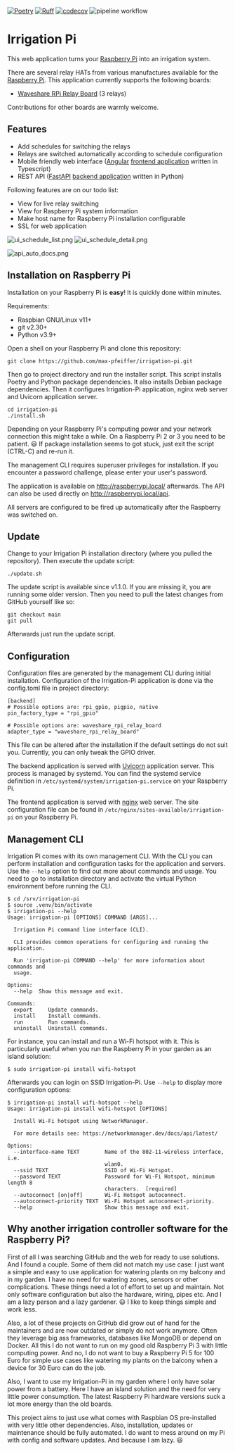 [![Poetry](https://img.shields.io/endpoint?url=https://python-poetry.org/badge/v0.json)](https://python-poetry.org/)
[![Ruff](https://img.shields.io/endpoint?url=https://raw.githubusercontent.com/astral-sh/ruff/main/assets/badge/v2.json)](https://github.com/astral-sh/ruff)
[![codecov](https://codecov.io/gh/max-pfeiffer/irrigation-pi/graph/badge.svg?token=Tk9STeqlPn)](https://codecov.io/gh/max-pfeiffer/irrigation-pi)
![pipeline workflow](https://github.com/max-pfeiffer/irrigation-pi/actions/workflows/pipeline.yml/badge.svg)

# Irrigation Pi
This web application turns your [Raspberry Pi](https://www.raspberrypi.com/) into an irrigation system.

There are several relay HATs from various manufactures available for the [Raspberry Pi](https://www.raspberrypi.com/).
This application currently supports the following boards:
* [Waveshare RPi Relay Board](https://www.waveshare.com/wiki/RPi_Relay_Board) (3 relays)

Contributions for other boards are warmly welcome.

## Features
* Add schedules for switching the relays
* Relays are switched automatically according to schedule configuration
* Mobile friendly web interface ([Angular](https://angular.io/) [frontend application](frontend/README.md) written in Typescript)
* REST API ([FastAPI](https://fastapi.tiangolo.com/) [backend application](backend/README.md) written in Python)

Following features are on our todo list:
* View for live relay switching
* View for Raspberry Pi system information
* Make host name for Raspberry Pi installation configurable
* SSL for web application

![ui_schedule_list.png](images/ui_schedule_list.png)   ![ui_schedule_detail.png](images/ui_schedule_detail.png)

![api_auto_docs.png](images/api_auto_docs.png)

## Installation on Raspberry Pi
Installation on your Raspberry Pi is **easy**! It is quickly done within minutes.

Requirements:
* Raspbian GNU/Linux v11+
* git v2.30+
* Python v3.9+

Open a shell on your Raspberry Pi and clone this repository:
```shell
git clone https://github.com/max-pfeiffer/irrigation-pi.git
```

Then go to project directory and run the installer script. This script installs Poetry and Python package dependencies.
It also installs Debian package dependencies. Then it configures Irrigation-Pi application, nginx web server and
Uvicorn application server.
```shell
cd irrigation-pi
./install.sh
```
Depending on your Raspberry Pi's computing power and your network connection this might take a while.
On a Raspberry Pi 2 or 3 you need to be patient. :smiley: If package installation seems to got stuck,
just exit the script (CTRL-C) and re-run it.

The management CLI requires superuser privileges for installation. If you encounter a password challenge, please enter your user's
password.

The application is available on http://raspberrypi.local/ afterwards. The API can also be used directly
on http://raspberrypi.local/api.

All servers are configured to be fired up automatically after the Raspberry was switched on.

## Update
Change to your Irrigation Pi installation directory (where you pulled the repository). Then execute the update script: 
```shell
./update.sh
```
The update script is available since v1.1.0. If you are missing it, you are running some older version. Then you need 
to pull the latest changes from GitHub yourself like so:
```shell
git checkout main
git pull
```
Afterwards just run the update script.

## Configuration
Configuration files are generated by the management CLI during initial installation. Configuration of the
Irrigation-Pi application is done via the config.toml file in project directory:
```
[backend]
# Possible options are: rpi_gpio, pigpio, native
pin_factory_type = "rpi_gpio"

# Possible options are: waveshare_rpi_relay_board
adapter_type = "waveshare_rpi_relay_board"
```
This file can be altered after the installation if the default settings do not suit you. Currently, you can only tweak
the GPIO driver.

The backend application is served with [Uvicorn](https://www.uvicorn.org/) application server. This process is managed
by systemd. You can find the systemd service definition in `/etc/systemd/system/irrigation-pi.service` on your Raspberry Pi.

The frontend application is served with [nginx](https://nginx.org/) web server. The site configuration file can be
found in `/etc/nginx/sites-available/irrigation-pi` on your Raspberry Pi.

## Management CLI
Irrigation Pi comes with its own management CLI. With the CLI you can perform installation and configuration tasks
for the application and servers. Use the `--help` option to find out more about commands and usage.
You need to go to installation directory and activate the virtual Python environment before running the CLI.
```shell
$ cd /srv/irrigation-pi
$ source .venv/bin/activate
$ irrigation-pi --help
Usage: irrigation-pi [OPTIONS] COMMAND [ARGS]...

  Irrigation Pi command line interface (CLI).

  CLI provides common operations for configuring and running the application.

  Run 'irrigation-pi COMMAND --help' for more information about commands and
  usage.

Options:
  --help  Show this message and exit.

Commands:
  export     Update commands.
  install    Install commands.
  run        Run commands.
  uninstall  Uninstall commands.
```
For instance, you can install and run a Wi-Fi hotspot with it. This is particularly useful when you run the
Raspberry Pi in your garden as an island solution:
```shell
$ sudo irrigation-pi install wifi-hotspot
```
Afterwards you can login on SSID Irrigation-Pi. Use `--help` to display more configuration options:   
```shell
$ irrigation-pi install wifi-hotspot --help
Usage: irrigation-pi install wifi-hotspot [OPTIONS]

  Install Wi-Fi hotspot using NetworkManager.

  For more details see: https://networkmanager.dev/docs/api/latest/

Options:
  --interface-name TEXT        Name of the 802-11-wireless interface, i.e.
                               wlan0.
  --ssid TEXT                  SSID of Wi-Fi Hotspot.
  --password TEXT              Password for Wi-Fi Hotspot, minimum length 8
                               characters.  [required]
  --autoconnect [on|off]       Wi-Fi Hotspot autoconnect.
  --autoconnect-priority TEXT  Wi-Fi Hotspot autoconnect-priority.
  --help                       Show this message and exit.
```
## Why another irrigation controller software for the Raspberry Pi?
First of all I was searching GitHub and the web for ready to use solutions. And I found a couple.
Some of them did not match my use case: I just want a simple and easy to use application for watering plants on my
balcony and in my garden. I have no need for watering zones, sensors or other complications. These things need a lot of
effort to set up and maintain. Not only software configuration but also the hardware, wiring, pipes etc.
And I am a lazy person and a lazy gardener. :smiley: I like to keep things simple and work less.

Also, a lot of these projects on GitHub did grow out of hand for the maintainers and are now outdated or simply do not
work anymore. Often they leverage big ass frameworks, databases like MongoDB or depend on Docker. All this I do not
want to run on my good old Raspberry Pi 3 with little computing power. And no, I do not want to buy a Raspberry Pi 5
for 100 Euro for simple use cases like watering my plants on the balcony when a device for 30 Euro can do the job.

Also, I want to use my Irrigation-Pi in my garden where I only have solar power from a battery. Here I have an island
solution and the need for very little power consumption. The latest Raspberry Pi hardware versions suck a lot more
energy than the old boards.

This project aims to just use what comes with Raspbian OS pre-installed with very little other dependencies.
Also, installation, updates or maintenance should be fully automated. I do want to mess around on my Pi with config and
software updates. And because I am lazy. :smiley:
